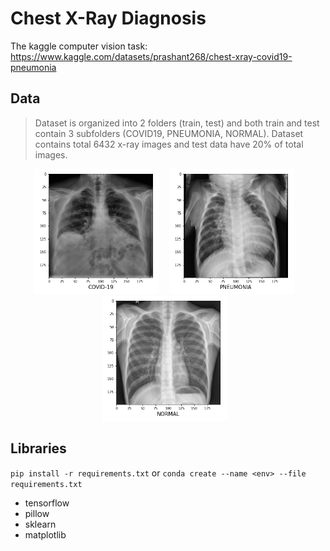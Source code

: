 # Chest X-Ray Diagnosis
The kaggle computer vision task: https://www.kaggle.com/datasets/prashant268/chest-xray-covid19-pneumonia

## Data
> Dataset is organized into 2 folders (train, test) and both train and test contain 3 subfolders (COVID19, PNEUMONIA, NORMAL).
> Dataset contains total 6432 x-ray images and test data have 20% of total images.

<p align="center">
  <img src="img/covid.png" width="200"> &nbsp;&nbsp;
  <img src="img/pneumonia.png" width="200"> &nbsp;&nbsp;
  <img src="img/normal.png" width="200"> &nbsp;&nbsp;
</p>

## Libraries
`pip install -r requirements.txt` or `conda create --name <env> --file requirements.txt`

+ tensorflow
+ pillow
+ sklearn
+ matplotlib
